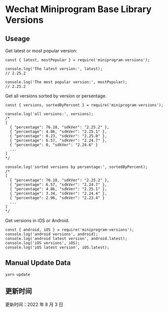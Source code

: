
# Wechat Miniprogram Base Library Versions

## Useage

Get latest or most popular version:

```;
const { latest, mostPopular } = require('miniprogram-versions');

console.log('The latest version:', latest);
// 2.25.2

console.log('The most popular version:', mostPopular);
// 2.25.2

```

Get all versions sorted by version or persentage.

```
const { versions, sortedByPercent } = require('miniprogram-versions');

console.log('all versions:', versions);
/*
[
  { "percentage": 76.18, "sdkVer": "2.25.2" },
  { "percentage": 4.86, "sdkVer": "2.25.1" },
  { "percentage": 0.23, "sdkVer": "2.25.0" },
  { "percentage": 6.57, "sdkVer": "2.24.7" },
  { "percentage": 0, "sdkVer": "2.24.6" }
  ...
]
*/

console.log('sorted versions by persentage:', sortedByPercent);
/*
[
  { "percentage": 76.18, "sdkVer": "2.25.2" },
  { "percentage": 6.57, "sdkVer": "2.24.7" },
  { "percentage": 4.86, "sdkVer": "2.25.1" },
  { "percentage": 3.34, "sdkVer": "2.24.4" },
  { "percentage": 2.96, "sdkVer": "2.23.4" }
  ...
]
*/
```

Get versions in iOS or Android.

```
const { android, iOS } = require('miniprogram-versions');
console.log('android versions', android);
console.log('android latest version', android.latest);
console.log('iOS versions', iOS);
console.log('iOS latest version', iOS.latest);
```

## Manual Update Data

```
yarn update
```

## 更新时间

更新时间：2022 年 8 月 3 日
